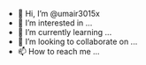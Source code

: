 - 👋 Hi, I’m @umair3015x
- 👀 I’m interested in ...
- 🌱 I’m currently learning ...
- 💞️ I’m looking to collaborate on ...
- 📫 How to reach me ...

<!---
umair3015x/umair3015x is a ✨ special ✨ repository because its `README.md` (this file) appears on your GitHub profile.
You can click the Preview link to take a look at your changes.
--->
